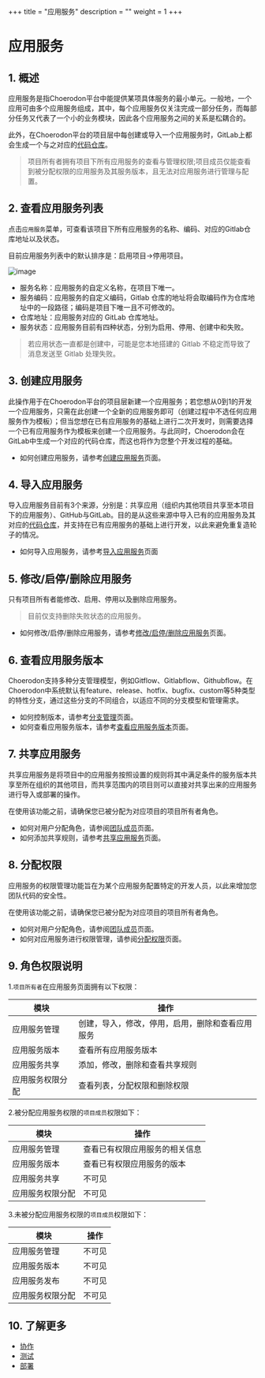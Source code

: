 +++
title = "应用服务"
description = ""
weight = 1
+++

# 应用服务

## 1. 概述

应用服务是指Choerodon平台中能提供某项具体服务的最小单元。一般地，一个应用可由多个应用服务组成，其中，每个应用服务仅关注完成一部分任务，而每部分任务又代表了一个小的业务模块，因此各个应用服务之间的关系是松耦合的。

此外，在Choerodon平台的项目层中每创建或导入一个应用服务时，GitLab上都会生成一个与之对应的[代码仓库](../code-manage/repository)。

<blockquote class="note">
项目所有者拥有项目下所有应用服务的查看与管理权限;项目成员仅能查看到被分配权限的应用服务及其服务版本，且无法对应用服务进行管理与配置。
</blockquote>

## 2. 查看应用服务列表

点击`应用服务`菜单，可查看该项目下所有应用服务的名称、编码、对应的Gitlab仓库地址以及状态。

目前应用服务列表中的默认排序是：启用项目->停用项目。

![image](/docs/user-guide/development/application-service/image/app-service-01.png)


* 服务名称：应用服务的自定义名称，在项目下唯一。
* 服务编码：应用服务的自定义编码，Gitlab 仓库的地址将会取编码作为仓库地址中的一段路径；编码是项目下唯一且不可修改的。
* 仓库地址：应用服务对应的 GitLab 仓库地址。
* 服务状态：应用服务目前有四种状态，分别为启用、停用、创建中和失败。

<blockquote class="note">
 若应用状态一直都是创建中，可能是您本地搭建的 Gitlab 不稳定而导致了消息发送至 Gitlab 处理失败。
</blockquote>

## 3. 创建应用服务

此操作用于在Choerodon平台的项目层新建一个应用服务；若您想从0到1的开发一个应用服务，只需在此创建一个全新的应用服务即可（创建过程中不选任何应用服务作为模板）；但当您想在已有应用服务的基础上进行二次开发时，则需要选择一个已有应用服务作为模板来创建一个应用服务。与此同时，Choerodon会在GitLab中生成一个对应的代码仓库，而这也将作为您整个开发过程的基础。

* 如何创建应用服务，请参考[创建应用服务](./create-app-service)页面。


## 4. 导入应用服务

导入应用服务目前有3个来源，分别是：共享应用（组织内其他项目共享至本项目下的应用服务）、GitHub与GitLab。目的是从这些来源中导入已有的应用服务及其对应的[代码仓库](../code-manage/repository)，并支持在已有应用服务的基础上进行开发，以此来避免重复造轮子的情况。


* 如何导入应用服务，请参考[导入应用服务](./import)页面

## 5. 修改/启停/删除应用服务

只有项目所有者能修改、启用、停用以及删除应用服务。

> 目前仅支持删除失败状态的应用服务。

* 如何修改/启停/删除应用服务，请参考[修改/启停/删除应用服务](./app-opts)页面。

## 6. 查看应用服务版本

Choerodon支持多种分支管理模型，例如Gitflow、Gitlabflow、Githubflow。在Choerodon中系统默认有feature、release、hotfix、bugfix、custom等5种类型的特性分支，通过这些分支的不同组合，以适应不同的分支模型和管理需求。

* 如何控制版本，请参考[分支管理](../code-manage/manage-branch)页面。
* 如何查看应用服务版本，请参考[查看应用服务版本](./check)页面。

## 7. 共享应用服务

共享应用服务是将项目中的应用服务按照设置的规则将其中满足条件的服务版本共享至所在组织的其他项目，而共享范围内的项目则可以直接对共享出来的应用服务进行导入或部署的操作。  

在使用该功能之前，请确保您已被分配为对应项目的项目所有者角色。  


* 如何对用户分配角色，请参阅[团队成员](../../cooperation/teammember)页面。
* 如何添加共享规则，请参考[共享应用服务](./sharing)页面。

## 8. 分配权限

应用服务的权限管理功能旨在为某个应用服务配置特定的开发人员，以此来增加您团队代码的安全性。

在使用该功能之前，请确保您已被分配为对应项目的项目所有者角色。

* 如何对用户分配角色，请参阅[团队成员](../../cooperation/teammember)页面。
* 如何对应用服务进行权限管理，请参阅[分配权限](./permission)页面。

## 9. 角色权限说明

1.`项目所有者`在应用服务页面拥有以下权限：

模块|操作
|---|---|
应用服务管理|创建，导入，修改，停用，启用，删除和查看应用服务
应用服务版本|查看所有应用服务版本
应用服务共享|添加，修改，删除和查看共享规则
应用服务权限分配|查看列表，分配权限和删除权限

2.被分配应用服务权限的`项目成员`权限如下：

模块|操作
|---|---|
应用服务管理|查看已有权限应用服务的相关信息
应用服务版本|查看已有权限应用服务的版本
应用服务共享|不可见
应用服务权限分配|不可见

3.未被分配应用服务权限的`项目成员`权限如下：

模块|操作
|---|---|
应用服务管理|不可见
应用服务版本|不可见
应用服务发布|不可见
应用服务权限分配|不可见

## 10. 了解更多

* [协作](../../cooperation)
* [测试](../../test)
* [部署](../../deploy)